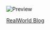 ![Preview](https://vercel.com/c0f18fc7-0430-48b3-b45b-74e00dd96a11)

[RealWorld Blog](https://realworld-blog-rho.vercel.app/)
